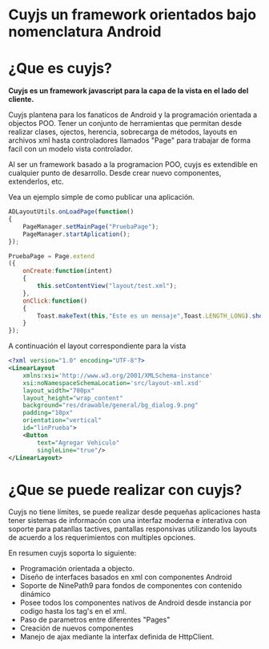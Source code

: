 # Cuyjs un framework orientados bajo nomenclatura Android

# ¿Que es cuyjs?

**Cuyjs es un framework javascript para la capa de la vista en el lado del cliente.**

Cuyjs plantena para los fanaticos de Android y la programación orientada a objectos POO. Tener un conjunto de herramientas que permitan desde realizar clases, ojectos, herencia, sobrecarga de métodos, layouts en archivos xml hasta controladores llamados "Page" para trabajar de forma facil con un modelo vista controlador.

Al ser un framework basado a la programacion POO, cuyjs es extendible en cualquier punto de desarrollo. Desde crear nuevo componentes, extenderlos, etc.

Vea un ejemplo simple de como publicar una aplicación.

```javascript
ADLayoutUtils.onLoadPage(function()
{
    PageManager.setMainPage("PruebaPage");
    PageManager.startAplication();
});

PruebaPage = Page.extend
({
    onCreate:function(intent)
    {
        this.setContentView("layout/test.xml");
    },
    onClick:function()
    {
        Toast.makeText(this,"Este es un mensaje",Toast.LENGTH_LONG).show();
    }
});
```
A continuación el layout correspondiente para la vista
```xml
<?xml version="1.0" encoding="UTF-8"?>
<LinearLayout
    xmlns:xsi='http://www.w3.org/2001/XMLSchema-instance'
    xsi:noNamespaceSchemaLocation='src/layout-xml.xsd'
    layout_width="700px"
    layout_height="wrap_content"
    background="res/drawable/general/bg_dialog.9.png"
    padding="10px"
    orientation="vertical"
    id="linPrueba">
    <Button
        text="Agregar Vehiculo"
        singleLine="true"/>
</LinearLayout>
```

# ¿Que se puede realizar con cuyjs?

Cuyjs no tiene límites, se puede realizar desde pequeñas aplicaciones hasta tener sistemas de informacón con una interfaz moderna e interativa con soporte para patanllas tactives, pantallas responsivas utilizando los layouts de acuerdo a los requerimientos con multiples opciones.

En resumen cuyjs soporta lo siguiente:

- Programación orientada a objecto.
- Diseño de interfaces basados en xml con componentes Android
- Soporte de NinePath9 para fondos de componentes con contenido dinámico
- Posee todos los componentes nativos de Android desde instancia por codigo hasta los tag's en el xml.
- Paso de parametros entre diferentes "Pages"
- Creación de nuevos componentes
- Manejo de ajax mediante la interfax definida de HttpClient.
